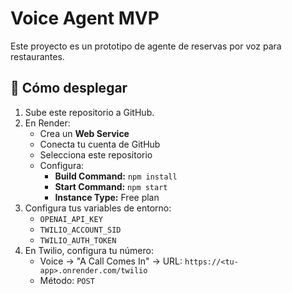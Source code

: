 # Voice Agent MVP

Este proyecto es un prototipo de agente de reservas por voz para restaurantes.

## 🚀 Cómo desplegar

1. Sube este repositorio a GitHub.
2. En Render:  
   - Crea un **Web Service**  
   - Conecta tu cuenta de GitHub  
   - Selecciona este repositorio  
   - Configura:
     - **Build Command:** `npm install`
     - **Start Command:** `npm start`
     - **Instance Type:** Free plan
3. Configura tus variables de entorno:
   - `OPENAI_API_KEY`
   - `TWILIO_ACCOUNT_SID`
   - `TWILIO_AUTH_TOKEN`
4. En Twilio, configura tu número:
   - Voice → "A Call Comes In" → URL:
     `https://<tu-app>.onrender.com/twilio`
   - Método: `POST`
